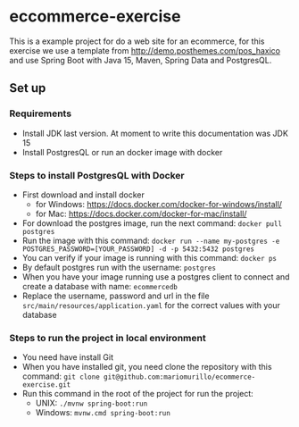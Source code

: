 # eccommerce-exercise
This is a example project for do a web site for an ecommerce, for this exercise we use a template from http://demo.posthemes.com/pos_haxico and use Spring Boot with Java 15, Maven, Spring Data and PostgresQL.

## Set up

### Requirements
* Install JDK last version. At moment to write this documentation was JDK 15
* Install PostgresQL or run an docker image with docker

### Steps to install PostgresQL with Docker
* First download and install docker 
  - for Windows: https://docs.docker.com/docker-for-windows/install/
  - for Mac: https://docs.docker.com/docker-for-mac/install/
* For download the postgres image, run the next command: `docker pull postgres`
* Run the image with this command: `docker run --name my-postgres -e POSTGRES_PASSWORD=[YOUR_PASSWORD] -d -p 5432:5432 postgres`
* You can verify if your image is running with this command: `docker ps`
* By default postgres run with the username: `postgres`
* When you have your image running use a postgres client to connect and create a database with name: `ecommercedb`
* Replace the username, password and url in the file `src/main/resources/application.yaml` for the correct values with your database

### Steps to run the project in local environment
* You need have install Git
* When you have installed git, you need clone the repository with this command: `git clone git@github.com:mariomurillo/ecommerce-exercise.git`
* Run this command in the root of the project for run the project: 
  - UNIX: `./mvnw spring-boot:run`
  - Windows: `mvnw.cmd spring-boot:run`
